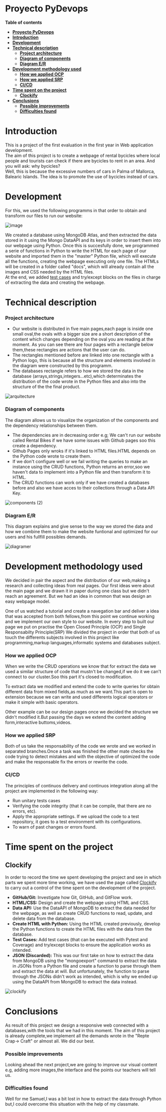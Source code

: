 # Proyecto PyDevops

**Table of contents**

-   [**Proyecto PyDevops**](#proyecto-pydevops)
-   [**Introduction**](#introduction)
-   [**Development**](#development)
-   [**Technical description**](#technical-description)
    -   [**Project architecture**](#project-architecture)
    -   [**Diagram of components**](#diagram-of-components)
    -   [**Diagram E/R**](#diagram-er)
-   [**Development methodology used**](#development-methodology-used)
    -   [**How we applied OCP**](#how-we-applied-ocp)
    -   [**How we applied SRP**](#how-we-applied-srp)
    -   [**CI/CD**](#cicd)
-   [**Time spent on the project**](#time-spent-on-the-project)
    -   [**Clockify**](#clockify)
-   [**Conclusions**](#conclusions)
    -   [**Possible improvements**](#possible-improvements)
    -   [**Difficulties found**](#difficulties-found)

# Introduction

This is a project of the first evaluation in the first year in Web application development.  
The aim of this project is to create a webpage of rental bycicles where local people and tourists can check if there are bycicles to rent in an area. And you will ask: why bycicles?  
Well, this is because the excessive numbers of cars in Palma of Mallorca, Balearic Islands. The idea is to promote the use of bycicles instead of cars.

# Development

For this, we used the following programms in that order to obtain and transform our files to run our website:

![image](https://user-images.githubusercontent.com/114516225/206863975-3b791014-7571-44f3-8c52-8f748cac5128.png)

We created a database using MongoDB Atlas, and then extracted the data stored in it using the Mongo DataAPI and its keys in order to insert them into our webpage using Python. Once this is succesfully done, we programmed a serie of functions in Python to write the HTML for each page of our website and imported them in the "master" Python file, which will execute all the functions, creating the webpage executing only one file. The HTMLs will be created in a folder called "docs", which will already contain all the images and CSS needed by the HTML files.  
At the end, we added [test cases](https://github.com/ncocana/proyecto-pydevops/tree/develop/test) and try/except blocks on the files in charge of extracting the data and creating the webpage.

# Technical description

### Project architecture

* Our website is distributed in five main pages,each page is inside one small oval,the ovals with a bigger size are a short description of the content which changes depending on the oval you are reading at the moment. As you can see there are four pages with a rectangle below them,these rectangles are actions that the user can
do.
* The rectangles mentioned before are linked into one rectangle with a Python logo, this is because all the structure and elements involved in the diagram were  constructed by this programm.
* The databases rectangle refers to how we stored the data in the database (arrays,strings,integers...etc),which determinates the distribution of the code wrote in the Python files and also into the structure of the the final product.

![arquitecture](https://user-images.githubusercontent.com/114516225/206882958-be10ffd3-e9b4-4a1e-aa88-f55d1f31a58e.png)

### Diagram of components

The diagram allows us to visualize the organization of the components and the dependency relationships between them. 
* The dependencies are in decreasing order e.g; We can't run our website called Rental Bikes if we have some issues with Github pages soo this create a dependency.
* Github Pages only wroks if it's linked to HTML files.HTML depends on the Python code wrote to create them.
* If we don't configure well or we fail writing the queries to make an instance using the CRUD functions, Python returns an error,soo we haven't data to implement into a Python file and then transform it to HTML.
* The CRUD functions can work only if we have created a databases before and also we have acces to their collections through a Data API Key.

![components (2)](https://user-images.githubusercontent.com/114516225/206883546-cbb84384-bf86-47c2-a785-882c9b9b8d3e.jpg)

### Diagram E/R

This diagram explains and give sense to the way we stored the data and how we combine them to make the website funtional and optimized for our users and his fullfill possibles demands.

![diagramer](https://user-images.githubusercontent.com/114516225/206885133-6b1f2e30-896e-4068-ba61-8772a7a4afa3.png)

# Development methodology used

We decided in pair the aspect and the distribution of our web,making a research and collecting ideas from real pages. Our first ideas were about the main page and we drawn it in paper during one class but we didn't reach an agreement. But we had an idea in common that was design an easy webpage model.

One of us watched a tutorial and create a navegation bar and deliver a idea that was accepted from both fellows,from this point we continue working and we implement our own style to our website. In every step to built our page we put on practise the Open Closed Principle (OCP) and Single Responsabilty Principle(SRP)
We divided the project in order that both of us touch the differents subjects involved in this project like programming,markup languages,informatic systems and databases subject.

### How we applied OCP

When we write the CRUD operations we know that for extract the data we used a similar structure of code that mustn't be changed,if we do it we can't connect to our cluster.Soo this part it's closed to modification.

To extract data we modified and extend the code to write queries for obtain different data from mixed fields,as much as we want.This part is open to extension because we can write and used differents logical operators or make it simple with basic operators.

Other example can be our design pages once we decided the structure we didn't modified it.But passing the days we extend the content adding form,interactive buttoms,videos.

### How we applied SRP

Both of us take the responsability of the code we wrote and we worked in separated branches.Once a task was finished the other mate checks the code trying to detect mistakes and with the objective of optimized the code and make the responsable fix the errors or rewrite the code.

### CI/CD

The principles of continuos delivery and continuos integration along all the project are implemented in the following way:
* Run unitary tests cases
* Verifying the code integrity (that it can be compile, that there are no errors, etc).
* Apply the appropriate settings. If we upload the code to a test repository, it goes to a test environment with its configurations.
* To warn of past changes or errors found.

# Time spent on the project

## Clockify

In order to record the time we spent developing the project and see in which parts we spent more time working, we have used the page called [Clockify](https://clockify.me/) to carry out a control of the time spent on the development of the project.

-   **GitHub/Git:** Investigate how Git, GitHub, and GitFlow work.
-   **HTML/CSS:** Design and create the webpage using HTML and CSS.
-   **Data API:** Use the DataAPI of MongoDB to extract the data needed for the webpage, as well as create CRUD functions to read, update, and delete data from the database.
-   **Create HTML with Python:** Using the HTML created previously, develop the Python functions to create the HTML files with the data from the database.
-   **Test Cases:** Add test cases (that can be executed with Pytest and Coverage) and try/except blocks to ensure the application works as intended.
-   **JSON (Discarded):** This was our first take on how to extract the data from MongoDB using the "mongoexport" command to extract the data in JSONs from a Python file and create a function to parse through them and extract the data at will. But unfortunately, the function to parse through the JSONs didn't work as intended, which is why we ended up using the DataAPI from MongoDB to extract the data instead.

![clockify](https://user-images.githubusercontent.com/117761602/206876998-ff386f17-6937-499a-aad1-fbd5e5766f24.jpg)

# Conclusions

As result of this project we design a responsive web connected with a databases,with the tools that we had in this moment.
The aim of this project is already complete,we implement all the demands wrote in the "Repte Crap-> Craft" or almost all. We did our best.

### Possible improvements

Looking ahead the next project,we are going to improve our visual content e.g, adding more images,the interface and the points our teachers will tell us.

### Difficulties found

Well for me Samuel,I was a bit lost in how to extract the data through Python but,I could overcome this situation with the help of my classmate. 
